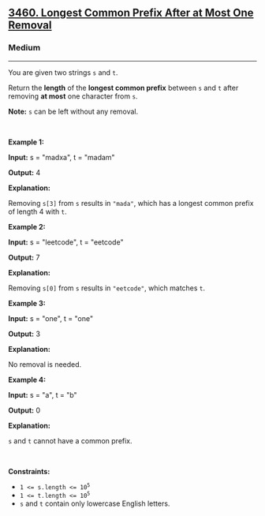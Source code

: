 <h2><a href="https://leetcode.com/problems/longest-common-prefix-after-at-most-one-removal/">3460. Longest Common Prefix After at Most One Removal</a></h2><h3>Medium</h3><hr><p>You are given two strings <code>s</code> and <code>t</code>.</p>

<p>Return the <strong>length</strong> of the <strong>longest common <span data-keyword="string-prefix">prefix</span></strong> between <code>s</code> and <code>t</code> after removing <strong>at most</strong> one character from <code>s</code>.</p>

<p><strong>Note:</strong> <code>s</code> can be left without any removal.</p>

<p>&nbsp;</p>
<p><strong class="example">Example 1:</strong></p>

<div class="example-block">
<p><strong>Input:</strong> <span class="example-io">s = &quot;madxa&quot;, t = &quot;madam&quot;</span></p>

<p><strong>Output:</strong> <span class="example-io">4</span></p>

<p><strong>Explanation:</strong></p>

<p>Removing <code>s[3]</code> from <code>s</code> results in <code>&quot;mada&quot;</code>, which has a longest common prefix of length 4 with <code>t</code>.</p>
</div>

<p><strong class="example">Example 2:</strong></p>

<div class="example-block">
<p><strong>Input:</strong> <span class="example-io">s = &quot;leetcode&quot;, t = &quot;eetcode&quot;</span></p>

<p><strong>Output:</strong> <span class="example-io">7</span></p>

<p><strong>Explanation:</strong></p>

<p>Removing <code>s[0]</code> from <code>s</code> results in <code>&quot;eetcode&quot;</code>, which matches <code>t</code>.</p>
</div>

<p><strong class="example">Example 3:</strong></p>

<div class="example-block">
<p><strong>Input:</strong> <span class="example-io">s = &quot;one&quot;, t = &quot;one&quot;</span></p>

<p><strong>Output:</strong> <span class="example-io">3</span></p>

<p><strong>Explanation:</strong></p>

<p>No removal is needed.</p>
</div>

<p><strong class="example">Example 4:</strong></p>

<div class="example-block">
<p><strong>Input:</strong> <span class="example-io">s = &quot;a&quot;, t = &quot;b&quot;</span></p>

<p><strong>Output:</strong> <span class="example-io">0</span></p>

<p><strong>Explanation:</strong></p>

<p><code>s</code> and <code>t</code> cannot have a common prefix.</p>
</div>

<p>&nbsp;</p>
<p><strong>Constraints:</strong></p>

<ul>
	<li><code>1 &lt;= s.length &lt;= 10<sup>5</sup></code></li>
	<li><code>1 &lt;= t.length &lt;= 10<sup>5</sup></code></li>
	<li><code>s</code> and <code>t</code> contain only lowercase English letters.</li>
</ul>

